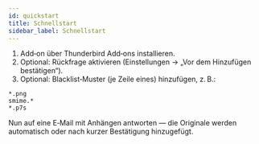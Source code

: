 ```yaml
---
id: quickstart
title: Schnellstart
sidebar_label: Schnellstart
---
```


1. Add‑on über Thunderbird Add‑ons installieren.
2. Optional: Rückfrage aktivieren (Einstellungen → „Vor dem Hinzufügen bestätigen“).
3. Optional: Blacklist‑Muster (je Zeile eines) hinzufügen, z. B.:

```
*.png
smime.*
*.p7s
```

Nun auf eine E‑Mail mit Anhängen antworten — die Originale werden automatisch oder nach kurzer Bestätigung hinzugefügt.
